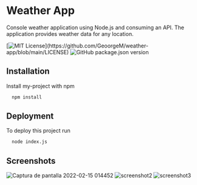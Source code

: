 # Weather App

Console weather application using Node.js and consuming an API. The application provides weather data for any location.

[![MIT License](https://img.shields.io/apm/l/atomic-design-ui.svg?)](https://github.com/GeoorgeM/weather-app/blob/main/LICENSE)
![GitHub package.json version](https://img.shields.io/github/package-json/v/GeoorgeM/weather-app)

## Installation

Install my-project with npm

```bash
  npm install
```

## Deployment

To deploy this project run

```bash
  node index.js
```


## Screenshots
![Captura de pantalla 2022-02-15 014452](https://user-images.githubusercontent.com/73438727/154017499-00e5721b-dbcc-429a-ac20-b478f50968af.png)
![screenshot2](https://user-images.githubusercontent.com/73438727/154017467-edce95e2-eec0-4be3-8680-1e499f52a76d.png)
![screenshot3](https://user-images.githubusercontent.com/73438727/154017309-2fdcde88-43c1-432d-a487-22b1eb40068a.png)